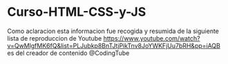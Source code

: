 # Curso-HTML-CSS-y-JS
Como aclaracion esta informacion fue recogida y resumida de la siguiente lista de reproduccion de Youtube https://www.youtube.com/watch?v=QwMlgfMK6fQ&list=PLJubkp8BnTJtjPikTnv8JoYWKFjUu7bRH&pp=iAQB es del creador de contenido @CodingTube

